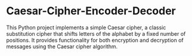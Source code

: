 # Caesar-Cipher-Encoder-Decoder
This Python project implements a simple Caesar cipher, a classic substitution cipher that shifts letters of the alphabet by a fixed number of positions. It provides functionality for both encryption and decryption of messages using the Caesar cipher algorithm.
